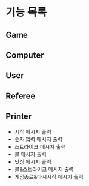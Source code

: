 # 기능 목록

## Game

## Computer

## User

## Referee

## Printer
* 시작 메시지 출력
* 숫자 입력 메시지 출력
* 스트라이크 메시지 출력
* 볼 메시지 출력
* 낫싱 메시지 출력
* 볼&스트라이크 메시지 출력
* 게임종료&다시시작 메시지 출력